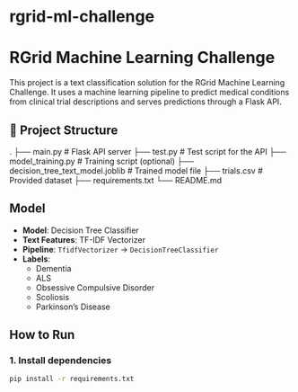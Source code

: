 # rgrid-ml-challenge
#  RGrid Machine Learning Challenge

This project is a text classification solution for the RGrid Machine Learning Challenge. It uses a machine learning pipeline to predict medical conditions from clinical trial descriptions and serves predictions through a Flask API.

## 📂 Project Structure
. ├── main.py # Flask API server ├── test.py # Test script for the API ├── model_training.py # Training script (optional) ├── decision_tree_text_model.joblib # Trained model file ├── trials.csv # Provided dataset ├── requirements.txt └── README.md


## Model

- **Model**: Decision Tree Classifier
- **Text Features**: TF-IDF Vectorizer
- **Pipeline**: `TfidfVectorizer` → `DecisionTreeClassifier`
- **Labels**:
  - Dementia
  - ALS
  - Obsessive Compulsive Disorder
  - Scoliosis
  - Parkinson’s Disease

## How to Run

### 1. Install dependencies

```bash
pip install -r requirements.txt

